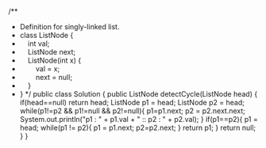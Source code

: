 /**
* Definition for singly-linked list.
* class ListNode {
*     int val;
*     ListNode next;
*     ListNode(int x) {
*         val = x;
*         next = null;
*     }
* }
*/
public class Solution {
public ListNode detectCycle(ListNode head) {
if(head==null)
return head;
ListNode p1 = head;
ListNode p2 = head;
while(p1!=p2 && p1!=null && p2!=null){
p1=p1.next;
p2 = p2.next.next;
System.out.println("p1 : " + p1.val + " :: p2 : " + p2.val);
}
if(p1==p2){
p1 = head;
while(p1 != p2){
p1 = p1.next;
p2=p2.next;
}
return p1;
}
return null;
}
}